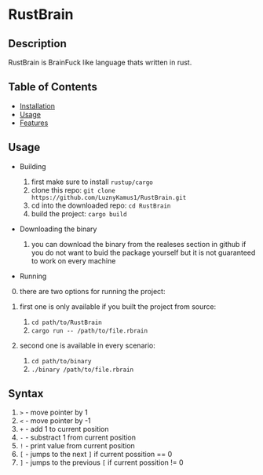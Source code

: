 # RustBrain
## Description

RustBrain is BrainFuck like language thats written in rust.

## Table of Contents

- [Installation](#installation)
- [Usage](#usage)
- [Features](#features)

## Usage

- Building
    1. first make sure to install `rustup/cargo`
    2. clone this repo: `git clone https://github.com/LuznyKamus1/RustBrain.git`
    3. cd into the downloaded repo: `cd RustBrain`
    4. build the project: `cargo build`

- Downloading the binary
    1. you can download the binary from the realeses section in github if you do not want to buid the package yourself but it is not guaranteed to work on every machine

- Running

0. there are two options for running the project:

1. first one is only available if you built the project from source:
    1. `cd path/to/RustBrain`
    2. `cargo run -- /path/to/file.rbrain`
2. second one is available in every scenario:
    1. `cd path/to/binary`
    2. `./binary /path/to/file.rbrain`

## Syntax
1. `>` - move pointer by 1
2. `<` - move pointer by -1
3. `+` - add 1 to current position
4. `-` - substract 1 from current position
5. `!` - print value from current position
6. `[` - jumps to the next `]` if current possition == 0
5. `]` - jumps to the previous `[` if current possition != 0
